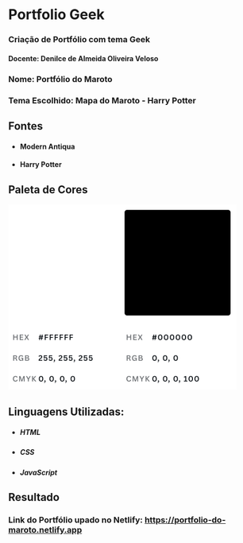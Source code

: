 # Portfolio Geek
### Criação de Portfólio com tema Geek

#### Docente: Denilce de Almeida Oliveira Veloso 

### Nome: Portfólio do Maroto

### Tema Escolhido: Mapa do Maroto - Harry Potter

## Fontes

- #### Modern Antiqua

- #### Harry Potter

## Paleta de Cores
![alt text](https://github.com/lucas-henrique-cardoso-aparecida/PWEB/blob/main/Portfolio/imagens/Cores.png)

## Linguagens Utilizadas:

- ##### HTML

- ##### CSS

- ##### JavaScript


## Resultado
### Link do Portfólio upado no Netlify: https://portfolio-do-maroto.netlify.app

